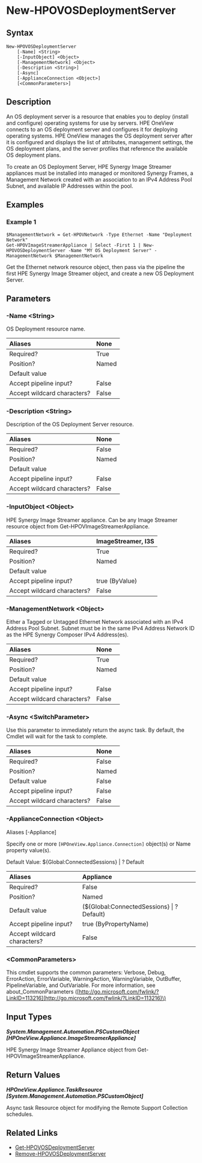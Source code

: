 ﻿---
description: Create a new HPE Synergy OS Deployment Server.
---

# New-HPOVOSDeploymentServer

## Syntax

```text
New-HPOVOSDeploymentServer
    [-Name] <String>
    [-InputObject] <Object>
    [-ManagementNetwork] <Object>
    [-Description <String>]
    [-Async]
    [-ApplianceConnection <Object>]
    [<CommonParameters>]
```

## Description

An OS deployment server is a resource that enables you to deploy (install and configure) operating systems for use by servers. HPE OneView connects to an OS deployment server and configures it for deploying operating systems.
HPE OneView manages the OS deployment server after it is configured and displays the list of attributes, management settings, the OS deployment plans, and the server profiles that reference the available OS deployment plans.

To create an OS Deployment Server, HPE Synergy Image Streamer appliances must be installed into managed or monitored Synergy Frames, a Management Network created with an association to an IPv4 Address Pool Subnet, and available IP Addresses within the pool. 

## Examples

###  Example 1 

```text
$ManagementNetwork = Get-HPOVNetwork -Type Ethernet -Name "Deployment Network"
Get-HPOVImageStreamerAppliance | Select -First 1 | New-HPOVOSDeploymentServer -Name "MY OS Deployment Server" -ManagementNetwork $ManagementNetwork
```

Get the Ethernet network resource object, then pass via the pipeline the first HPE Synergy Image Streamer object, and create a new OS Deployment Server.

## Parameters

### -Name &lt;String&gt;

OS Deployment resource name.

| Aliases | None |
| :--- | :--- |
| Required? | True |
| Position? | Named |
| Default value |  |
| Accept pipeline input? | False |
| Accept wildcard characters? | False |

### -Description &lt;String&gt;

Description of the OS Deployment Server resource.

| Aliases | None |
| :--- | :--- |
| Required? | False |
| Position? | Named |
| Default value |  |
| Accept pipeline input? | False |
| Accept wildcard characters? | False |

### -InputObject &lt;Object&gt;

HPE Synergy Image Streamer appliance.  Can be any Image Streamer resource object from Get-HPOVImageStreamerAppliance.

| Aliases | ImageStreamer, I3S |
| :--- | :--- |
| Required? | True |
| Position? | Named |
| Default value |  |
| Accept pipeline input? | true (ByValue) |
| Accept wildcard characters? | False |

### -ManagementNetwork &lt;Object&gt;

Either a Tagged or Untagged Ethernet Network associated with an IPv4 Address Pool Subnet.  Subnet must be in the same IPv4 Address Network ID as the HPE Synergy Composer IPv4 Address(es).

| Aliases | None |
| :--- | :--- |
| Required? | True |
| Position? | Named |
| Default value |  |
| Accept pipeline input? | False |
| Accept wildcard characters? | False |

### -Async &lt;SwitchParameter&gt;

Use this parameter to immediately return the async task.  By default, the Cmdlet will wait for the task to complete.

| Aliases | None |
| :--- | :--- |
| Required? | False |
| Position? | Named |
| Default value | False |
| Accept pipeline input? | False |
| Accept wildcard characters? | False |

### -ApplianceConnection &lt;Object&gt;

Aliases [-Appliance]

Specify one or more `[HPOneView.Appliance.Connection]` object(s) or Name property value(s).

Default Value: ${Global:ConnectedSessions} | ? Default

| Aliases | Appliance |
| :--- | :--- |
| Required? | False |
| Position? | Named |
| Default value | (${Global:ConnectedSessions} &vert; ? Default) |
| Accept pipeline input? | true (ByPropertyName) |
| Accept wildcard characters? | False |

### &lt;CommonParameters&gt;

This cmdlet supports the common parameters: Verbose, Debug, ErrorAction, ErrorVariable, WarningAction, WarningVariable, OutBuffer, PipelineVariable, and OutVariable. For more information, see about\_CommonParameters \([http://go.microsoft.com/fwlink/?LinkID=113216](http://go.microsoft.com/fwlink/?LinkID=113216)\)

## Input Types

_**System.Management.Automation.PSCustomObject [HPOneView.Appliance.ImageStreamerAppliance]**_

HPE Synergy Image Streamer Appliance object from Get-HPOVImageStreamerAppliance.

## Return Values

_**HPOneView.Appliance.TaskResource [System.Management.Automation.PSCustomObject]**_

Async task Resource object for modifying the Remote Support Collection schedules.


## Related Links

* [Get-HPOVOSDeploymentServer](get-hpovosdeploymentserver.md)
* [Remove-HPOVOSDeploymentServer](remove-hpovosdeploymentserver.md)
